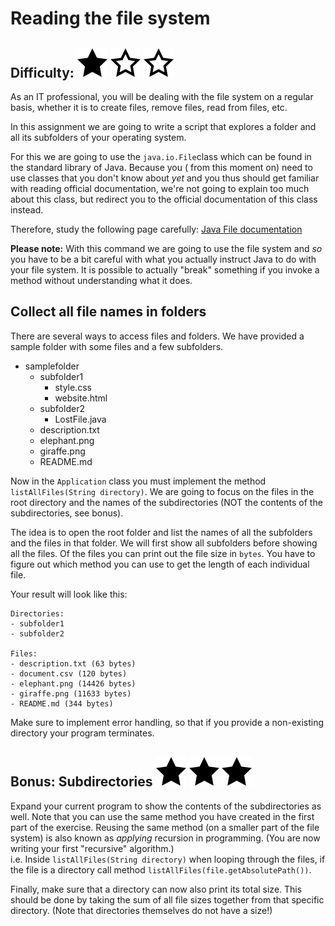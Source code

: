 # Reading the file system
## Difficulty: ![Filled](../resources/star-filled.svg) ![Outlined](../resources/star-outlined.svg) ![Outlined](../resources/star-outlined.svg)

As an IT professional, you will be dealing with the file system on a regular basis, whether it is to create files,
remove files, read from files, etc.

In this assignment we are going to write a script that explores a folder and all its subfolders of your operating
system.

For this we are going to use the `java.io.File`class which can be found in the standard library of Java. Because you (
from this moment on) need to use classes that you don't know about _yet_ and you thus should get familiar with reading
official documentation, we're not going to explain too much about this class, but redirect you to the official
documentation of this class instead.

Therefore, study the following page
carefully: [Java File documentation](https://docs.oracle.com/en/java/javase/11/docs/api/java.base/java/io/File.html)

**Please note:** With this command we are going to use the file system and *so* you have to be a bit careful with
what you actually instruct Java to do with your file system. It is possible to actually "break" something if you invoke 
a method without understanding what it does.

## Collect all file names in folders
There are several ways to access files and folders. We have provided a sample folder with some files and a few
subfolders.

- samplefolder
    - subfolder1
        - style.css
        - website.html
    - subfolder2
        - LostFile.java
    - description.txt
    - elephant.png
    - giraffe.png
    - README.md

Now in the `Application` class you must implement the method `listAllFiles(String directory)`. We are going to
focus on the files in the root directory and the names of the subdirectories (NOT the contents of the subdirectories,
see bonus).

The idea is to open the root folder and list the names of all the subfolders and the files in that folder. We will first
show all subfolders before showing all the files. Of the files you can print out the file size in `bytes`. You have to
figure out which method you can use to get the length of each individual file.

Your result will look like this:
```
Directories:
- subfolder1
- subfolder2

Files:
- description.txt (63 bytes)
- document.csv (120 bytes)
- elephant.png (14426 bytes)
- giraffe.png (11633 bytes)
- README.md (344 bytes)
```

Make sure to implement error handling, so that if you provide a non-existing directory your program terminates.

## Bonus: Subdirectories ![Filled](../resources/star-filled.svg) ![Filled](../resources/star-filled.svg) ![Filled](../resources/star-filled.svg)
Expand your current program to show the contents of the subdirectories as well. Note that you can use the same method
you have created in the first part of the exercise. Reusing the same method (on a smaller part of the file system) is also known as _applying_ recursion in programming. (You are now writing your first "recursive" algorithm.)    
i.e. Inside `listAllFiles(String directory)` when looping through the files, if the file is a directory call method `listAllFiles(file.getAbsolutePath())`.

Finally, make sure that a directory can now also print its total size. This should be done by taking the sum of all file
sizes together from that specific directory. (Note that directories themselves do not have a size!)